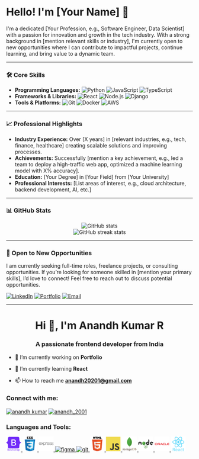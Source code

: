 # Hello! I'm [Your Name] 👋

I'm a dedicated [Your Profession, e.g., Software Engineer, Data Scientist] with a passion for innovation and growth in the tech industry. With a strong background in [mention relevant skills or industry], I'm currently open to new opportunities where I can contribute to impactful projects, continue learning, and bring value to a dynamic team.

---

### 🛠️ Core Skills

- **Programming Languages:** ![Python](https://img.shields.io/badge/-Python-05122A?style=flat&logo=python) ![JavaScript](https://img.shields.io/badge/-JavaScript-05122A?style=flat&logo=javascript) ![TypeScript](https://img.shields.io/badge/-TypeScript-05122A?style=flat&logo=typescript)
- **Frameworks & Libraries:** ![React](https://img.shields.io/badge/-React-05122A?style=flat&logo=react) ![Node.js](https://img.shields.io/badge/-Node.js-05122A?style=flat&logo=node.js) ![Django](https://img.shields.io/badge/-Django-05122A?style=flat&logo=django)
- **Tools & Platforms:** ![Git](https://img.shields.io/badge/-Git-05122A?style=flat&logo=git) ![Docker](https://img.shields.io/badge/-Docker-05122A?style=flat&logo=docker) ![AWS](https://img.shields.io/badge/-AWS-05122A?style=flat&logo=amazon-aws)

---

### 📈 Professional Highlights

- **Industry Experience:** Over [X years] in [relevant industries, e.g., tech, finance, healthcare] creating scalable solutions and improving processes.
- **Achievements:** Successfully [mention a key achievement, e.g., led a team to deploy a high-traffic web app, optimized a machine learning model with X% accuracy].
- **Education:** [Your Degree] in [Your Field] from [Your University]
- **Professional Interests:** [List areas of interest, e.g., cloud architecture, backend development, AI, etc.]

---

### 📊 GitHub Stats

<p align="center">
  <img src="https://github-readme-stats.vercel.app/api?username=YourGitHubUsername&show_icons=true&hide_title=true&theme=graywhite" alt="GitHub stats" />
  <br/>
  <img src="https://github-readme-streak-stats.herokuapp.com/?user=YourGitHubUsername&theme=graywhite" alt="GitHub streak stats" />
</p>

---

### 💼 Open to New Opportunities

I am currently seeking full-time roles, freelance projects, or consulting opportunities. If you’re looking for someone skilled in [mention your primary skills], I’d love to connect! Feel free to reach out to discuss potential opportunities.

[![LinkedIn](https://img.shields.io/badge/-LinkedIn-0077B5?style=flat&logo=linkedin&logoColor=white)](https://linkedin.com/in/YourLinkedInUsername)
[![Portfolio](https://img.shields.io/badge/-Portfolio-05122A?style=flat&logo=web&logoColor=white)](https://yourwebsite.com)
[![Email](https://img.shields.io/badge/-Email-05122A?style=flat&logo=gmail)](mailto:youremail@example.com)

---




<h1 align="center">Hi 👋, I'm Anandh Kumar R</h1>
<h3 align="center">A passionate frontend developer from India</h3>

- 🔭 I’m currently working on **Portfolio**

- 🌱 I’m currently learning **React**

- 📫 How to reach me **anandh20201@gmail.com**

<h3 align="left">Connect with me:</h3>
<p align="left">
<a href="https://linkedin.com/in/anandh kumar" target="blank"><img align="center" src="https://raw.githubusercontent.com/rahuldkjain/github-profile-readme-generator/master/src/images/icons/Social/linked-in-alt.svg" alt="anandh kumar" height="30" width="40" /></a>
<a href="https://instagram.com/anandh_2001" target="blank"><img align="center" src="https://raw.githubusercontent.com/rahuldkjain/github-profile-readme-generator/master/src/images/icons/Social/instagram.svg" alt="anandh_2001" height="30" width="40" /></a>
</p>

<h3 align="left">Languages and Tools:</h3>
<p align="left"> <a href="https://getbootstrap.com" target="_blank" rel="noreferrer"> <img src="https://raw.githubusercontent.com/devicons/devicon/master/icons/bootstrap/bootstrap-plain-wordmark.svg" alt="bootstrap" width="40" height="40"/> </a> <a href="https://www.w3schools.com/css/" target="_blank" rel="noreferrer"> <img src="https://raw.githubusercontent.com/devicons/devicon/master/icons/css3/css3-original-wordmark.svg" alt="css3" width="40" height="40"/> </a> <a href="https://expressjs.com" target="_blank" rel="noreferrer"> <img src="https://raw.githubusercontent.com/devicons/devicon/master/icons/express/express-original-wordmark.svg" alt="express" width="40" height="40"/> </a> <a href="https://www.figma.com/" target="_blank" rel="noreferrer"> <img src="https://www.vectorlogo.zone/logos/figma/figma-icon.svg" alt="figma" width="40" height="40"/> </a> <a href="https://git-scm.com/" target="_blank" rel="noreferrer"> <img src="https://www.vectorlogo.zone/logos/git-scm/git-scm-icon.svg" alt="git" width="40" height="40"/> </a> <a href="https://www.w3.org/html/" target="_blank" rel="noreferrer"> <img src="https://raw.githubusercontent.com/devicons/devicon/master/icons/html5/html5-original-wordmark.svg" alt="html5" width="40" height="40"/> </a> <a href="https://developer.mozilla.org/en-US/docs/Web/JavaScript" target="_blank" rel="noreferrer"> <img src="https://raw.githubusercontent.com/devicons/devicon/master/icons/javascript/javascript-original.svg" alt="javascript" width="40" height="40"/> </a> <a href="https://www.mongodb.com/" target="_blank" rel="noreferrer"> <img src="https://raw.githubusercontent.com/devicons/devicon/master/icons/mongodb/mongodb-original-wordmark.svg" alt="mongodb" width="40" height="40"/> </a> <a href="https://nodejs.org" target="_blank" rel="noreferrer"> <img src="https://raw.githubusercontent.com/devicons/devicon/master/icons/nodejs/nodejs-original-wordmark.svg" alt="nodejs" width="40" height="40"/> </a> <a href="https://www.oracle.com/" target="_blank" rel="noreferrer"> <img src="https://raw.githubusercontent.com/devicons/devicon/master/icons/oracle/oracle-original.svg" alt="oracle" width="40" height="40"/> </a> <a href="https://reactjs.org/" target="_blank" rel="noreferrer"> <img src="https://raw.githubusercontent.com/devicons/devicon/master/icons/react/react-original-wordmark.svg" alt="react" width="40" height="40"/> </a> </p>


<!--
**ANANDH-KUMAR-R/ANANDH-KUMAR-R** is a ✨ _special_ ✨ repository because its `README.md` (this file) appears on your GitHub profile.

Here are some ideas to get you started:

- 🔭 I’m currently working on ...
- 🌱 I’m currently learning ...
- 👯 I’m looking to collaborate on ...
- 🤔 I’m looking for help with ...
- 💬 Ask me about ...
- 📫 How to reach me: ...
- 😄 Pronouns: ...
- ⚡ Fun fact: ...
-->
